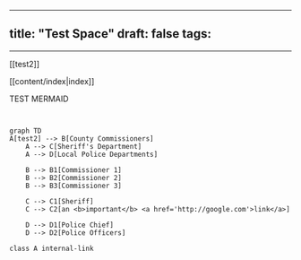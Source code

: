 
---
title: "Test Space"
draft: false
tags:
  - 
---
[[test2]]

[[content/index|index]]


TEST MERMAID

```mermaid 


graph TD
A[test2] --> B[County Commissioners]
    A --> C[Sheriff's Department]
    A --> D[Local Police Departments]
    
    B --> B1[Commissioner 1]
    B --> B2[Commissioner 2]
    B --> B3[Commissioner 3]
    
    C --> C1[Sheriff]
    C --> C2[an <b>important</b> <a href='http://google.com'>link</a>]
    
    D --> D1[Police Chief]
    D --> D2[Police Officers] 

class A internal-link
    
```


